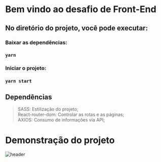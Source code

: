 # Bem vindo ao desafio de Front-End

## No diretório do projeto, você pode executar:

### Baixar as dependências:
### `yarn`

### Iniciar o projeto:
### `yarn start`

## Dependências
> SASS: Estilização do projeto; <br/>
> React-router-dom: Controlar as rotas e as páginas; <br/>
> AXIOS: Consumo de informações via API; <br/>

# Demonstração do projeto
![header](https://user-images.githubusercontent.com/58302084/168325622-eef69551-bd13-49e2-b8e2-aa95c8e850d8.gif)
